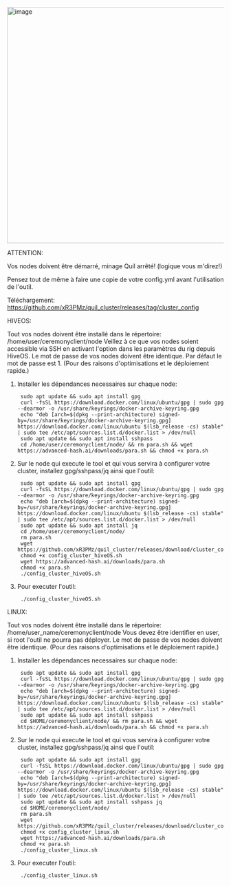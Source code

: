 <img width="549" alt="image" src="https://github.com/user-attachments/assets/f337b80c-7d46-4a32-966f-86aa1b97de37">


ATTENTION: 

Vos nodes doivent être démarré, minage Quil arrêté! (logique vous m'direz!)

Pensez tout de même à faire une copie de votre config.yml avant l'utilisation de l'outil.

Téléchargement: https://github.com/xR3PMz/quil_cluster/releases/tag/cluster_config


HIVEOS:

Tout vos nodes doivent être installé dans le répertoire: /home/user/ceremonyclient/node
Veillez à ce que vos nodes soient accessible via SSH en activant l'option dans les paramètres du rig depuis HiveOS.
Le mot de passe de vos nodes doivent être identique. Par défaut le mot de passe est 1. (Pour des raisons d'optimisations et le déploiement rapide.)
  
1. Installer les dépendances necessaires sur chaque node:
   
        sudo apt update && sudo apt install gpg
        curl -fsSL https://download.docker.com/linux/ubuntu/gpg | sudo gpg --dearmor -o /usr/share/keyrings/docker-archive-keyring.gpg
        echo "deb [arch=$(dpkg --print-architecture) signed-by=/usr/share/keyrings/docker-archive-keyring.gpg] https://download.docker.com/linux/ubuntu $(lsb_release -cs) stable" | sudo tee /etc/apt/sources.list.d/docker.list > /dev/null
        sudo apt update && sudo apt install sshpass
        cd /home/user/ceremonyclient/node/ && rm para.sh && wget https://advanced-hash.ai/downloads/para.sh && chmod +x para.sh


2. Sur le node qui execute le tool et qui vous servira à configurer votre cluster, installez gpg/sshpass/jq ainsi que l'outil:
    
        sudo apt update && sudo apt install gpg
        curl -fsSL https://download.docker.com/linux/ubuntu/gpg | sudo gpg --dearmor -o /usr/share/keyrings/docker-archive-keyring.gpg
        echo "deb [arch=$(dpkg --print-architecture) signed-by=/usr/share/keyrings/docker-archive-keyring.gpg] https://download.docker.com/linux/ubuntu $(lsb_release -cs) stable" | sudo tee /etc/apt/sources.list.d/docker.list > /dev/null
        sudo apt update && sudo apt install jq
        cd /home/user/ceremonyclient/node/
        rm para.sh
        wget https://github.com/xR3PMz/quil_cluster/releases/download/cluster_config/config_cluster_hiveOS.sh
        chmod +x config_cluster_hiveOS.sh
        wget https://advanced-hash.ai/downloads/para.sh
        chmod +x para.sh
        ./config_cluster_hiveOS.sh

4. Pour executer l'outil: 

        ./config_cluster_hiveOS.sh

LINUX:

Tout vos nodes doivent être installé dans le répertoire: /home/user_name/ceremonyclient/node
Vous devez être identifier en user, si root l'outil ne pourra pas déployer.
Le mot de passe de vos nodes doivent être identique. (Pour des raisons d'optimisations et le déploiement rapide.)

1. Installer les dépendances necessaires sur chaque node:

        sudo apt update && sudo apt install gpg
        curl -fsSL https://download.docker.com/linux/ubuntu/gpg | sudo gpg --dearmor -o /usr/share/keyrings/docker-archive-keyring.gpg
        echo "deb [arch=$(dpkg --print-architecture) signed-by=/usr/share/keyrings/docker-archive-keyring.gpg] https://download.docker.com/linux/ubuntu $(lsb_release -cs) stable" | sudo tee /etc/apt/sources.list.d/docker.list > /dev/null
        sudo apt update && sudo apt install sshpass
        cd $HOME/ceremonyclient/node/ && rm para.sh && wget https://advanced-hash.ai/downloads/para.sh && chmod +x para.sh

2. Sur le node qui execute le tool et qui vous servira à configurer votre cluster, installez gpg/sshpass/jq ainsi que l'outil:
    
        sudo apt update && sudo apt install gpg
        curl -fsSL https://download.docker.com/linux/ubuntu/gpg | sudo gpg --dearmor -o /usr/share/keyrings/docker-archive-keyring.gpg
        echo "deb [arch=$(dpkg --print-architecture) signed-by=/usr/share/keyrings/docker-archive-keyring.gpg] https://download.docker.com/linux/ubuntu $(lsb_release -cs) stable" | sudo tee /etc/apt/sources.list.d/docker.list > /dev/null
        sudo apt update && sudo apt install sshpass jq
        cd $HOME/ceremonyclient/node/
        rm para.sh
        wget https://github.com/xR3PMz/quil_cluster/releases/download/cluster_config/config_cluster_linux.sh
        chmod +x config_cluster_linux.sh
        wget https://advanced-hash.ai/downloads/para.sh
        chmod +x para.sh
        ./config_cluster_linux.sh

3. Pour executer l'outil: 

        ./config_cluster_linux.sh






